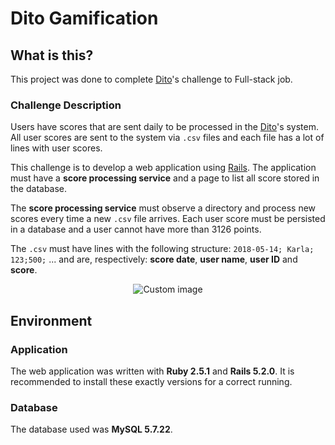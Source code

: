 # Dito Gamification

## What is this?

This project was done to complete [Dito](http://dito.com.br/)'s challenge to Full-stack job.

### Challenge Description

Users have scores that are sent daily to be processed in the [Dito](http://dito.com.br/)'s system. All user scores are sent to the system via ``.csv`` files and each file has a lot of lines with user scores.

This challenge is to develop a web application using [Rails](https://rubyonrails.org/). The application must have a **score processing service** and a page to list all score stored in the database.

The **score processing service** must observe a directory and process new scores every time a new ``.csv`` file arrives. Each user score must be persisted in a database and a user cannot have more than 3126 points.

The ``.csv`` must have lines with the following structure:
``2018-05-14; Karla; 123;500;``
... and are, respectively: **score date**, **user name**, **user ID** and **score**.

<p align="center">
  <img src="https://raw.github.com/marcosvbras/gamification-challenge/master/githubimgs/challenge.gif" alt="Custom image"/>
</p>

## Environment

### Application

The web application was written with **Ruby 2.5.1** and **Rails 5.2.0**. It is recommended to install these exactly versions for a correct running.

### Database

The database used was **MySQL 5.7.22**.

<!-- * Configuration

* Database creation

* Database initialization

* How to run the test suite -->
